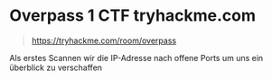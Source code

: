 # Overpass 1 CTF tryhackme.com
> https://tryhackme.com/room/overpass

Als erstes Scannen wir die IP-Adresse nach offene Ports um uns ein überblick zu verschaffen
